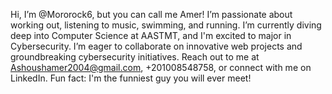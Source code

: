 Hi, I’m @Mororock6, but you can call me Amer!
I’m passionate about working out, listening to music, swimming, and running.
I’m currently diving deep into Computer Science at AASTMT, and I'm excited to major in Cybersecurity.
I’m eager to collaborate on innovative web projects and groundbreaking cybersecurity initiatives.
Reach out to me at Ashoushamer2004@gmail.com, +201008548758, or connect with me on LinkedIn.
Fun fact: I'm the funniest guy you will ever meet!
